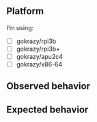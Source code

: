 ## Platform

I’m using:

* [ ] gokrazy/rpi3b
* [ ] gokrazy/rpi3b+
* [ ] gokrazy/apu2c4
* [ ] gokrazy/x86-64

## Observed behavior

## Expected behavior
